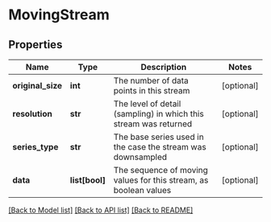 # MovingStream

## Properties
Name | Type | Description | Notes
------------ | ------------- | ------------- | -------------
**original_size** | **int** | The number of data points in this stream | [optional] 
**resolution** | **str** | The level of detail (sampling) in which this stream was returned | [optional] 
**series_type** | **str** | The base series used in the case the stream was downsampled | [optional] 
**data** | **list[bool]** | The sequence of moving values for this stream, as boolean values | [optional] 

[[Back to Model list]](../README.md#documentation-for-models) [[Back to API list]](../README.md#documentation-for-api-endpoints) [[Back to README]](../README.md)


